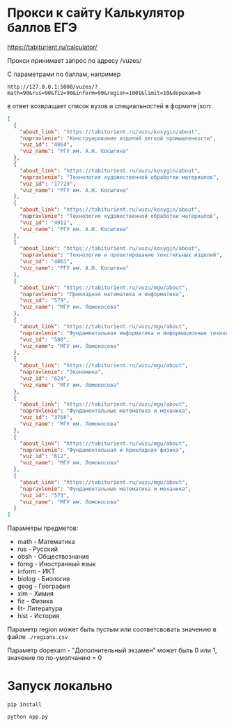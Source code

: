 # Прокси к сайту Калькулятор баллов ЕГЭ

https://tabiturient.ru/calculator/

Прокси принимает запрос по адресу /vuzes/

С параметрами по баллам, например 

`http://127.0.0.1:5000/vuzes/?math=90&rus=90&fiz=90&inform=90&region=1001&limit=10&dopexam=0`

в ответ возвращает список вузов и специальностей в формате json:

```json
[
  {
    "about_link": "https://tabiturient.ru/vuzu/kosygin/about", 
    "napravlenie": "Конструирование изделий легкой промышленности", 
    "vuz_id": "4864", 
    "vuz_name": "РГУ им. А.Н. Косыгина"
  }, 
  {
    "about_link": "https://tabiturient.ru/vuzu/kosygin/about", 
    "napravlenie": "Технология художественной обработки материалов", 
    "vuz_id": "17729", 
    "vuz_name": "РГУ им. А.Н. Косыгина"
  }, 
  {
    "about_link": "https://tabiturient.ru/vuzu/kosygin/about", 
    "napravlenie": "Технология художественной обработки материалов", 
    "vuz_id": "4912", 
    "vuz_name": "РГУ им. А.Н. Косыгина"
  }, 
  {
    "about_link": "https://tabiturient.ru/vuzu/kosygin/about", 
    "napravlenie": "Технологии и проектирование текстильных изделий", 
    "vuz_id": "4861", 
    "vuz_name": "РГУ им. А.Н. Косыгина"
  }, 
  {
    "about_link": "https://tabiturient.ru/vuzu/mgu/about", 
    "napravlenie": "Прикладная математика и информатика", 
    "vuz_id": "579", 
    "vuz_name": "МГУ им. Ломоносова"
  }, 
  {
    "about_link": "https://tabiturient.ru/vuzu/mgu/about", 
    "napravlenie": "Фундаментальная информатика и информационные технологии", 
    "vuz_id": "580", 
    "vuz_name": "МГУ им. Ломоносова"
  }, 
  {
    "about_link": "https://tabiturient.ru/vuzu/mgu/about", 
    "napravlenie": "Экономика", 
    "vuz_id": "624", 
    "vuz_name": "МГУ им. Ломоносова"
  }, 
  {
    "about_link": "https://tabiturient.ru/vuzu/mgu/about", 
    "napravlenie": "Фундаментальные математика и механика", 
    "vuz_id": "3766", 
    "vuz_name": "МГУ им. Ломоносова"
  }, 
  {
    "about_link": "https://tabiturient.ru/vuzu/mgu/about", 
    "napravlenie": "Фундаментальная и прикладная физика", 
    "vuz_id": "612", 
    "vuz_name": "МГУ им. Ломоносова"
  }, 
  {
    "about_link": "https://tabiturient.ru/vuzu/mgu/about", 
    "napravlenie": "Фундаментальные математика и механика", 
    "vuz_id": "573", 
    "vuz_name": "МГУ им. Ломоносова"
  }
]
```

Параметры предметов:

* math - Математика
* rus - Русский
* obsh - Обществознание
* foreg - Иностранный язык
* inform - ИКТ
* biolog - Биология
* geog - География
* xim - Химия 
* fiz - Физика
* lit- Литература
* hist - История

Параметр region может быть пустым или соответсвовать значению в файле `./regions.csv`

Параметр dopexam - "Дополнительный экзамен" может быть 0 или 1, значение по по-умолчанию = 0 


# Запуск локально 

`pip install`

`python app.py`

